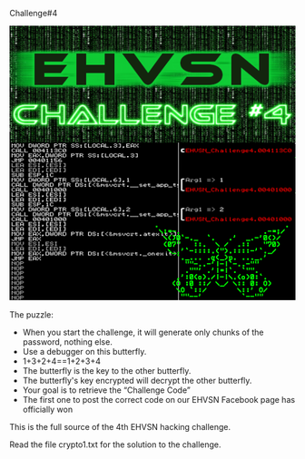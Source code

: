 Challenge#4

![alt text](https://github.com/aeneasoftroy/ehvsn-hack-challenge-4/blob/master/challenge4.png)


The puzzle:

- When you start the challenge, it will generate only chunks of the password, nothing else.
- Use a debugger on this butterfly.
- 1+3+2+4==1+2+3+4
- The butterfly is the key to the other butterfly.
- The butterfly's key encrypted will decrypt the other butterfly.
- Your goal is to retrieve the “Challenge Code”
- The first one to post the correct code on our EHVSN Facebook page has officially won 


This is the full source of the 4th EHVSN hacking challenge.

Read the file crypto1.txt for the solution to the challenge.


